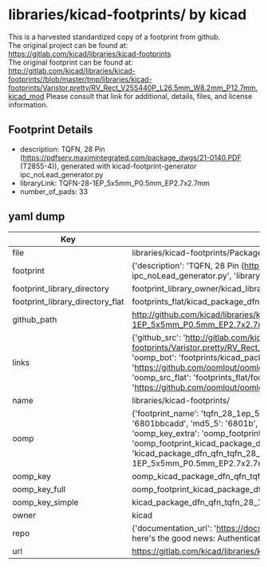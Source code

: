 # libraries/kicad-footprints/ by kicad  
This is a harvested standardized copy of a footprint from github.  
The original project can be found at:  
https://gitlab.com/kicad/libraries/kicad-footprints  
The original footprint can be found at:
http://gitlab.com/kicad/libraries/kicad-footprints//blob/master/tmp/libraries/kicad-footprints/Varistor.pretty/RV_Rect_V25S440P_L26.5mm_W8.2mm_P12.7mm.kicad_mod
Please consult that link for additional, details, files, and license information.  
## Footprint Details
* description: TQFN, 28 Pin (https://pdfserv.maximintegrated.com/package_dwgs/21-0140.PDF (T2855-4)), generated with kicad-footprint-generator ipc_noLead_generator.py  
* libraryLink: TQFN-28-1EP_5x5mm_P0.5mm_EP2.7x2.7mm  
* number_of_pads: 33  
## yaml dump  
| Key | Value |  
| --- | --- |  
| file | libraries/kicad-footprints/Package_DFN_QFN.pretty/TQFN-28-1EP_5x5mm_P0.5mm_EP2.7x2.7mm.kicad_mod |  
| footprint | {'description': 'TQFN, 28 Pin (https://pdfserv.maximintegrated.com/package_dwgs/21-0140.PDF (T2855-4)), generated with kicad-footprint-generator ipc_noLead_generator.py', 'libraryLink': 'TQFN-28-1EP_5x5mm_P0.5mm_EP2.7x2.7mm', 'number_of_pads': 33} |  
| footprint_library_directory | footprint_library_owner/kicad_libraries/kicad-footprints/ |  
| footprint_library_directory_flat | footprints_flat/kicad_package_dfn_qfn_tqfn_28_1ep_5x5mm_p0_5mm_ep2_7x2_7mm/working |  
| github_path | http://github.com/kicad/libraries/kicad-footprints//blob/master/tmp/libraries/kicad-footprints/Package_DFN_QFN.pretty/TQFN-28-1EP_5x5mm_P0.5mm_EP2.7x2.7mm.kicad_mod |  
| links | {'github_src': 'http://gitlab.com/kicad/libraries/kicad-footprints//blob/master/tmp/libraries/kicad-footprints/Varistor.pretty/RV_Rect_V25S440P_L26.5mm_W8.2mm_P12.7mm.kicad_mod', 'github_src_repo': 'https://gitlab.com/kicad/libraries/kicad-footprints', 'oomp_bot': 'footprints/kicad_package_dfn_qfn_tqfn_28_1ep_5x5mm_p0_5mm_ep2_7x2_7mm/working', 'oomp_bot_github': 'https://github.com/oomlout/oomlout_oomp_footprint_bot/tree/main/footprints/kicad_package_dfn_qfn_tqfn_28_1ep_5x5mm_p0_5mm_ep2_7x2_7mm/working', 'oomp_src_flat': 'footprints_flat/footprints_flat/kicad_package_dfn_qfn_tqfn_28_1ep_5x5mm_p0_5mm_ep2_7x2_7mm/working', 'oomp_src_flat_github': 'https://github.com/oomlout/oomlout_oomp_footprint_src/tree/main/footprints_flat/kicad_package_dfn_qfn_tqfn_28_1ep_5x5mm_p0_5mm_ep2_7x2_7mm/working'} |  
| name | libraries/kicad-footprints/ |  
| oomp | {'footprint_name': 'tqfn_28_1ep_5x5mm_p0_5mm_ep2_7x2_7mm', 'library_name': 'package_dfn_qfn', 'md5': '6801bbcadd105b7f9c68984617aaaaa4', 'md5_10': '6801bbcadd', 'md5_5': '6801b', 'md5_6': '6801bb', 'oomp_key': 'oomp_kicad_package_dfn_qfn_tqfn_28_1ep_5x5mm_p0_5mm_ep2_7x2_7mm', 'oomp_key_extra': 'oomp_footprint_kicad_package_dfn_qfn_tqfn_28_1ep_5x5mm_p0_5mm_ep2_7x2_7mm', 'oomp_key_full': 'oomp_footprint_kicad_package_dfn_qfn_tqfn_28_1ep_5x5mm_p0_5mm_ep2_7x2_7mm_6801bb', 'oomp_key_simple': 'kicad_package_dfn_qfn_tqfn_28_1ep_5x5mm_p0_5mm_ep2_7x2_7mm', 'original_filename': 'libraries/kicad-footprints/Package_DFN_QFN.pretty/TQFN-28-1EP_5x5mm_P0.5mm_EP2.7x2.7mm.kicad_mod', 'owner_name': 'kicad'} |  
| oomp_key | oomp_kicad_package_dfn_qfn_tqfn_28_1ep_5x5mm_p0_5mm_ep2_7x2_7mm |  
| oomp_key_full | oomp_footprint_kicad_package_dfn_qfn_tqfn_28_1ep_5x5mm_p0_5mm_ep2_7x2_7mm |  
| oomp_key_simple | kicad_package_dfn_qfn_tqfn_28_1ep_5x5mm_p0_5mm_ep2_7x2_7mm |  
| owner | kicad |  
| repo | {'documentation_url': 'https://docs.github.com/rest/overview/resources-in-the-rest-api#rate-limiting', 'message': "API rate limit exceeded for 84.66.173.59. (But here's the good news: Authenticated requests get a higher rate limit. Check out the documentation for more details.)"} |  
| url | https://gitlab.com/kicad/libraries/kicad-footprints |  

